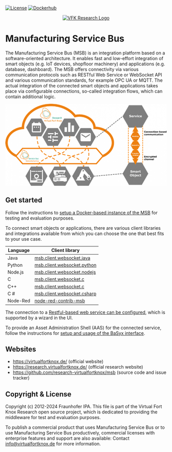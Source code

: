 [![License](https://img.shields.io/:license-LGPL%20v3-blue.svg)](https://www.gnu.org/licenses/lgpl-3.0.de.html)
[![Dockerhub](https://img.shields.io/badge/docker-images-blue?style=flat&logo=docker)](https://hub.docker.com/u/virtualfortknox)


<p align="center">
  <a href="https://research.virtualfortknox.de" target="_blank" rel="noopener noreferrer">
    <img src="https://research.virtualfortknox.de/static/cms/img/vfk_research_logo.png" alt="VFK Research Logo" height="70" >
  </a>
</p>

# Manufacturing Service Bus

The Manufacturing Service Bus (MSB) is an integration platform based on a software-oriented architecture. It enables fast and low-effort integration of smart objects (e.g. IoT devices, shopfloor machinery) and applications (e.g. database, dashboard). The MSB offers connectivity via various communication protocols such as RESTful Web Service or WebSocket API and various communication standards, for example OPC UA or MQTT. The actual integration of the connected smart objects and applications takes place via configurable connections, so-called integration flows, which can contain additional logic.

![Field of application](doc/images/field_of_application.png)

## Get started

Follow the instructions to [setup a Docker-based instance of the MSB](docker-compose/README.md) for testing and evaluation purposes.

To connect smart objects or applications, there are various client libraries and integrations available from which you can choose the one that best fits to your use case.

| Language   | Client library                                                                                         |
|------------|--------------------------------------------------------------------------------------------------------|
| Java       | [msb.client.websocket.java](https://github.com/research-virtualfortknox/msb-client-websocket-java)     |
| Python     | [msb.client.websocket.python](https://github.com/research-virtualfortknox/msb-client-websocket-python) |
| Node.js    | [msb.client.websocket.nodejs](https://github.com/research-virtualfortknox/msb-client-websocket-nodejs) |
| C          | [msb.client.websocket.c](https://github.com/research-virtualfortknox/msb-client-websocket-c)           |
| C++        | [msb.client.websocket.c](https://github.com/research-virtualfortknox/msb-client-websocket-c)           |
| C #        | [msb.client.websocket.csharp](https://github.com/research-virtualfortknox/msb-client-websocket-csharp) |
| Node-Red   | [node-red-contrib-msb](https://github.com/research-virtualfortknox/node-red-contrib-msb)               |

The connection to a [Restful-based web service can be configured](doc/msb_rest_interface.md), which is supported by a wizard in the UI.

To provide an Asset Administration Shell (AAS) for the connected service, follow the instructions for [setup and usage of the BaSyx interface](doc/msb_rest_basyx_interface.md).

## Websites

- https://virtualfortknox.de/ (official website)
- https://research.virtualfortknox.de/ (official research website)
- https://github.com/research-virtualfortknox/msb (source code and issue tracker)

## Copyright & License

Copyright (c) 2012-2024 Fraunhofer IPA. This file is part of the Virtual Fort Knox Research open source project, which is dedicated to providing the middleware for test and evaluation purposes.

To publish a commercial product that uses Manufacturing Service Bus or to use Manufacturing Service Bus productively, commercial licenses with enterprise features and support are also available: Contact info@virtualfortknox.de for more information.
